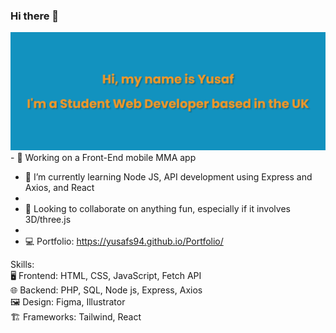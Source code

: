### Hi there 👋

<!--
**YusafS94/YusafS94** is a ✨ _special_ ✨ repository because its `README.md` (this file) appears on your GitHub profile.

Here are some ideas to get you started:

- 🔭 I’m currently working on ...
- 🌱 I’m currently learning ...
- 👯 I’m looking to collaborate on ...
- 🤔 I’m looking for help with ...
- 💬 Ask me about ...
- 📫 How to reach me: ...
- 😄 Pronouns: ...
- ⚡ Fun fact: ...
-->

<img src="banner.png">
- 🔭 Working on a Front-End mobile MMA app

 <br>

- 🌱 I’m currently learning Node JS, API development using Express and Axios, and React
- <br>
- 👯 Looking to collaborate on anything fun, especially if it involves 3D/three.js
- <br>
- 💻 Portfolio: https://yusafs94.github.io/Portfolio/


Skills:
<br>
🖥️ Frontend: HTML, CSS, JavaScript, Fetch API
<br>
🌐 Backend: PHP, SQL, Node js, Express, Axios
<br>
🖼️ Design: Figma, Illustrator
<br>
🏗️ Frameworks: Tailwind, React
